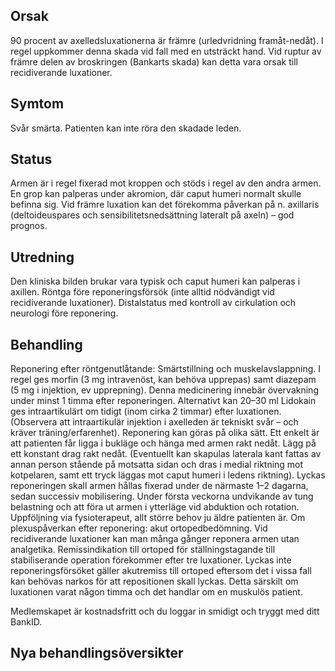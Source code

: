 ## Orsak

90 procent av axelledsluxationerna är främre (urledvridning framåt-nedåt). I regel uppkommer denna skada vid fall med en utsträckt hand. Vid ruptur av främre delen av broskringen (Bankarts skada) kan detta vara orsak till recidiverande luxationer.

## Symtom

Svår smärta. Patienten kan inte röra den skadade leden.

## Status

Armen är i regel fixerad mot kroppen och stöds i regel av den andra armen. En grop kan palperas under akromion, där caput humeri normalt skulle befinna sig. Vid främre luxation kan det förekomma påverkan på n. axillaris (deltoideuspares och sensibilitetsnedsättning lateralt på axeln) – god prognos.

## Utredning

Den kliniska bilden brukar vara typisk och caput humeri kan palperas i axillen. Röntga före reponeringsförsök (inte alltid nödvändigt vid recidiverande luxationer). Distalstatus med kontroll av cirkulation och neurologi före reponering.

## Behandling

Reponering efter röntgenutlåtande: Smärtstillning och muskelavslappning. I regel ges morfin (3 mg intravenöst, kan behöva upprepas) samt diazepam (5 mg i injektion, ev upprepning). Denna medicinering innebär övervakning under minst 1 timma efter reponeringen. Alternativt kan 20–30 ml Lidokain ges intraartikulärt om tidigt (inom cirka 2 timmar) efter luxationen. (Observera att intraartikulär injektion i axelleden är tekniskt svår – och kräver träning/erfarenhet). Reponering kan göras på olika sätt. Ett enkelt är att patienten får ligga i bukläge och hänga med armen rakt nedåt. Lägg på ett konstant drag rakt nedåt. (Eventuellt kan skapulas laterala kant fattas av annan person stående på motsatta sidan och dras i medial riktning mot kotpelaren, samt ett tryck läggas mot caput humeri i ledens riktning). Lyckas reponeringen skall armen hållas fixerad under de närmaste 1–2 dagarna, sedan successiv mobilisering. Under första veckorna undvikande av tung belastning och att föra ut armen i ytterläge vid abduktion och rotation. Uppföljning via fysioterapeut, allt större behov ju äldre patienten är.
Om plexuspåverkan efter reponering: akut ortopedbedömning.
Vid recidiverande luxationer kan man många gånger reponera armen utan analgetika. Remissindikation till ortoped för ställningstagande till stabiliserande operation förekommer efter tre luxationer.
Lyckas inte reponeringsförsöket gäller akutremiss till ortoped eftersom det i vissa fall kan behövas narkos för att repositionen skall lyckas. Detta särskilt om luxationen varat någon timma och det handlar om en muskulös patient.


Medlemskapet är kostnadsfritt och du loggar in smidigt och tryggt med ditt BankID.

## Nya behandlingsöversikter

